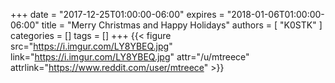 +++
date = "2017-12-25T01:00:00-06:00"
expires = "2018-01-06T01:00:00-06:00"
title = "Merry Christmas and Happy Holidays"
authors = [ "K0STK" ]
categories = []
tags = []
+++
{{< figure  src="https://i.imgur.com/LY8YBEQ.jpg" link="https://i.imgur.com/LY8YBEQ.jpg" attr="/u/mtreece" attrlink="https://www.reddit.com/user/mtreece" >}}
<!--more-->

